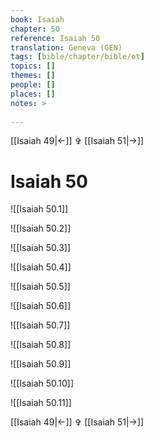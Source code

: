 ```yaml
---
book: Isaiah
chapter: 50
reference: Isaiah 50
translation: Geneva (GEN)
tags: [bible/chapter/bible/ot]
topics: []
themes: []
people: []
places: []
notes: >
  
---
```


[[Isaiah 49|<-]] ✞ [[Isaiah 51|->]]

# Isaiah 50

![[Isaiah 50.1]]

![[Isaiah 50.2]]

![[Isaiah 50.3]]

![[Isaiah 50.4]]

![[Isaiah 50.5]]

![[Isaiah 50.6]]

![[Isaiah 50.7]]

![[Isaiah 50.8]]

![[Isaiah 50.9]]

![[Isaiah 50.10]]

![[Isaiah 50.11]]

[[Isaiah 49|<-]] ✞ [[Isaiah 51|->]]
